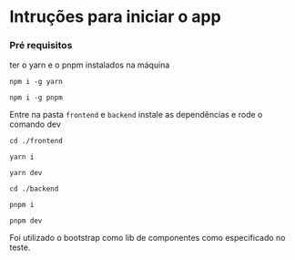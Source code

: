 # Intruções para iniciar o app

### Pré requisitos
ter o yarn e o pnpm instalados na máquina

```
npm i -g yarn
```
```
npm i -g pnpm
```

Entre na pasta `frontend` e `backend` instale as dependências e rode o comando dev

```
cd ./frontend

yarn i

yarn dev
```
```
cd ./backend

pnpm i

pnpm dev
```

Foi utilizado o bootstrap como lib de componentes como especificado no teste.